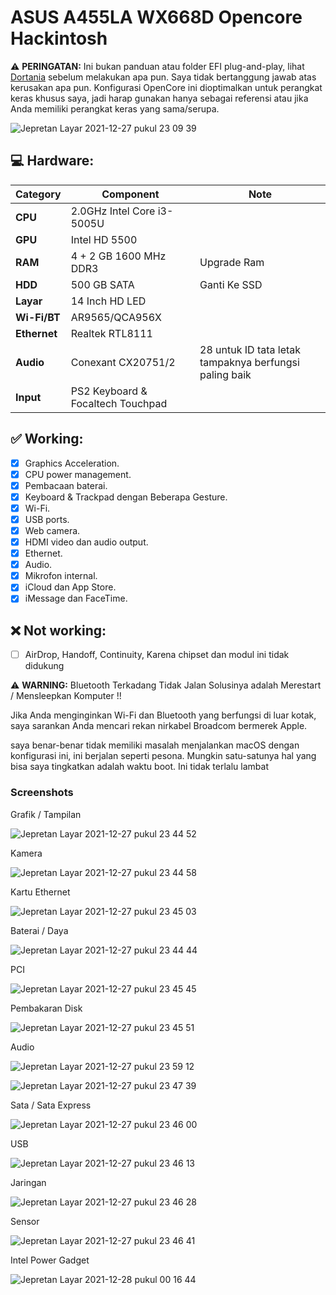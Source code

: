 # ASUS A455LA WX668D Opencore Hackintosh

:warning: **PERINGATAN:**
Ini bukan panduan atau folder EFI plug-and-play, lihat [Dortania](https://dortania.github.io/getting-started/) sebelum melakukan apa pun. Saya tidak bertanggung jawab atas kerusakan apa pun. Konfigurasi OpenCore ini dioptimalkan untuk perangkat keras khusus saya, jadi harap gunakan hanya sebagai referensi atau jika Anda memiliki perangkat keras yang sama/serupa.

![Jepretan Layar 2021-12-27 pukul 23 09 39](https://user-images.githubusercontent.com/89202419/147488998-696ec7b1-47cc-405e-b278-f1a8d87ddb91.png)

## :computer: Hardware:

| **Category**   | **Component**                 		|	**Note**			 				      |
|----------------|--------------------------------------|--------------------------------------------|
|**CPU**		 |2.0GHz Intel Core i3-5005U	 		|										      |
|**GPU**		 |Intel HD 5500				     		|										      |
|**RAM**         |4 + 2 GB 1600 MHz DDR3               		|		Upgrade Ram								      |
|**HDD**         |500 GB SATA	 		| Ganti Ke SSD										      |
|**Layar**     |14 Inch HD LED		 		|										      |
|**Wi-Fi/BT**    |AR9565/QCA956X	  			     		|	      |
|**Ethernet**    |Realtek RTL8111				 		|										      |
|**Audio** 		 |Conexant CX20751/2				 		|28 untuk ID tata letak tampaknya berfungsi paling baik|
|**Input**       |PS2 Keyboard & Focaltech Touchpad |										      |

## :white_check_mark: Working:

- [x] Graphics Acceleration.
- [x] CPU power management.
- [x] Pembacaan baterai.
- [x] Keyboard & Trackpad dengan Beberapa Gesture.
- [x] Wi-Fi.
- [x] USB ports.
- [x] Web camera.
- [x] HDMI video dan audio output.
- [x] Ethernet.
- [x] Audio.
- [x] Mikrofon internal.
- [x] iCloud dan App Store.
- [x] iMessage dan FaceTime.

## :x: Not working:

- [ ] AirDrop, Handoff, Continuity, Karena chipset dan modul ini tidak didukung

:warning: **WARNING:** 
Bluetooth Terkadang Tidak Jalan Solusinya adalah Merestart / Mensleepkan Komputer !!

Jika Anda menginginkan Wi-Fi dan Bluetooth yang berfungsi di luar kotak, saya sarankan Anda mencari rekan nirkabel Broadcom bermerek Apple.

saya benar-benar tidak memiliki masalah menjalankan macOS dengan konfigurasi ini, ini berjalan seperti pesona. Mungkin satu-satunya hal yang bisa saya tingkatkan adalah waktu boot. Ini tidak terlalu lambat

### Screenshots 

Grafik / Tampilan

![Jepretan Layar 2021-12-27 pukul 23 44 52](https://user-images.githubusercontent.com/89202419/147491857-3c882c6c-b7ac-4bac-9833-eaf0817c86dc.png)

Kamera

![Jepretan Layar 2021-12-27 pukul 23 44 58](https://user-images.githubusercontent.com/89202419/147491928-7bca1e1a-a9d6-45fc-bc2a-e12673a6b8d1.png)

Kartu Ethernet 

![Jepretan Layar 2021-12-27 pukul 23 45 03](https://user-images.githubusercontent.com/89202419/147492008-321e210b-65a5-4b74-81fc-48b50abeb192.png)

Baterai / Daya

![Jepretan Layar 2021-12-27 pukul 23 44 44](https://user-images.githubusercontent.com/89202419/147492106-0a551d3a-a528-4280-a414-7035addb199e.png)

PCI

![Jepretan Layar 2021-12-27 pukul 23 45 45](https://user-images.githubusercontent.com/89202419/147492205-0af77aca-f86e-4cb4-8be7-b21a13ef07d5.png)

 Pembakaran Disk
 
 ![Jepretan Layar 2021-12-27 pukul 23 45 51](https://user-images.githubusercontent.com/89202419/147492289-afb6441d-eb83-4ea4-9454-974ebe401ed1.png)

 Audio

![Jepretan Layar 2021-12-27 pukul 23 59 12](https://user-images.githubusercontent.com/89202419/147492438-21f726ad-d471-4920-aac3-7f43e55dfce3.png)


 ![Jepretan Layar 2021-12-27 pukul 23 47 39](https://user-images.githubusercontent.com/89202419/147492462-e643e253-12fd-46c5-aca1-cc8b7416543c.png)

Sata / Sata Express

![Jepretan Layar 2021-12-27 pukul 23 46 00](https://user-images.githubusercontent.com/89202419/147492671-71d7eabe-74dc-4fe8-8d43-9f51c81643a4.png)

 USB
 
 ![Jepretan Layar 2021-12-27 pukul 23 46 13](https://user-images.githubusercontent.com/89202419/147492769-03435186-0457-4bb0-a424-59207f3edd94.png)

Jaringan

![Jepretan Layar 2021-12-27 pukul 23 46 28](https://user-images.githubusercontent.com/89202419/147492937-5a2e7f71-6fdd-4d87-8928-a391dcd0012e.png)

Sensor

![Jepretan Layar 2021-12-27 pukul 23 46 41](https://user-images.githubusercontent.com/89202419/147492965-22924fc8-1c60-4e10-8d64-36c916405619.png)

Intel Power Gadget

![Jepretan Layar 2021-12-28 pukul 00 16 44](https://user-images.githubusercontent.com/89202419/147493552-0edde29c-ee4f-4f00-9b6b-3a1ec7e43e93.png)




